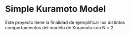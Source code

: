# Simple Kuramoto Model #
Este proyecto tiene la finalidad de ejemplificar los
distintos comportamientos del modelo de Kuramoto con
N = 2 
